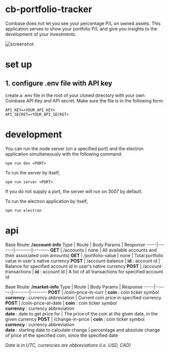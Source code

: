 # cb-portfolio-tracker

Coinbase does not let you see your percentage P/L on owned assets. This application serves to show your portfolio P/L and give you insights to the development of your investments.

![screenshot](https://github.com/oscjaimes/cb-portfolio-tracker/blob/main/screenshots/screenshot.png)

# set up

## 1. configure .env file with API key

create a .env file in the root of your cloned directory with your own Coinbase API Key and API secret. Make sure the file is in the following form:

``` 
API_KEY=<YOUR_API_KEY>
API_SECRET=<YOUR_API_SECRET>
```

# development
You can run the node server (on a specified port) and the electron application simultaneously with the following command:
```
npm run dev <PORT>
```

To run the server by itself, 
```
npm run server <PORT>
```

If you do not supply a port, the server will run on 3007 by default.

To run the electron application by itself,
```
npm run electron
```

# api

Base Route: __/account-info__
Type | Route | Body Params | Response
-----|-------|--------|--------
__GET__  | /accounts | none | All available accounts and their associated coin amounts)
__GET__ | /portfolio-value | none | Total portfolio value in user's native currency
__POST__ | /account-balance | __id__ : account id | Balance for specified account id in user's native currency
__POST__ | /account-transactions | __id__ : account id | A list of all transactions for specified account id

Base Route: __/market-info__
Type | Route | Body Params | Response
-----|-------|--------|--------
__POST__  | /coin-price-in-curr | __coin__ : coin ticker symbol <br /> __currency__ : currency abbreviation | Current coin price in specified currency
__POST__ | /coin-price-at-date  | __coin__ : coin ticker symbol <br /> __currency__ : currency abbreviation <br /> __date__ : date to get price for | The price of the coin at the given date, in the given currency
__POST__ | /change-in-price | __coin__ : coin ticker symbol <br /> __currency__ : currency abbreviation <br /> __date__ : starting date to calculate change | percentage and absolute change of price of the specified coin, since the specified date


_Date is in UTC, currencies are abbreviations (i.e. USD, CAD)_
